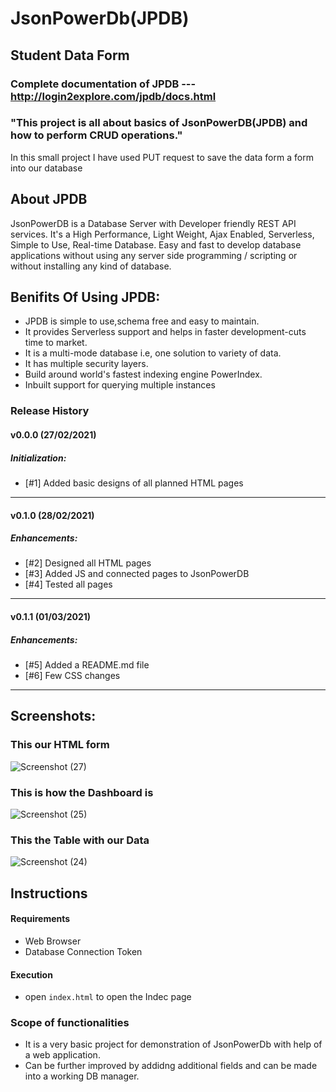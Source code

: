 # JsonPowerDb(JPDB)

## Student Data Form

### Complete documentation of JPDB --- http://login2explore.com/jpdb/docs.html 

### "This project is all about basics of JsonPowerDB(JPDB) and how to perform CRUD operations."
In this small project I have used PUT request to save the data form a form into our database

## About JPDB
JsonPowerDB is a Database Server with Developer friendly REST API services. It's a High Performance, Light Weight, Ajax Enabled, Serverless, Simple to Use, Real-time Database. Easy and fast to develop database applications without using any server side programming / scripting or without installing any kind of database.

## Benifits Of Using JPDB:
* JPDB is simple to use,schema free and easy to maintain.
* It provides Serverless support and helps in faster development-cuts time to market.
* It is a multi-mode database i.e, one solution to variety of data.
* It has multiple security layers.
* Build around world's fastest indexing engine PowerIndex.
* Inbuilt support for querying multiple instances

### Release History
#### v0.0.0 (27/02/2021)
##### Initialization:
- [#1] Added basic designs of all planned HTML pages
---
#### v0.1.0 (28/02/2021)
##### Enhancements:
- [#2] Designed all HTML pages
- [#3] Added JS and connected pages to JsonPowerDB
- [#4] Tested all pages
---
#### v0.1.1 (01/03/2021)
##### Enhancements:
- [#5] Added a README.md file
- [#6] Few CSS changes
---

## Screenshots:
### This our HTML form
![Screenshot (27)](https://user-images.githubusercontent.com/70832255/125896147-d6bb7597-ed26-42b2-accd-107edb695557.png)


### This is how the Dashboard is
![Screenshot (25)](https://user-images.githubusercontent.com/70832255/125895438-ea55e016-14ab-4240-9bbb-e3388b51a435.png)

### This the Table with our Data
![Screenshot (24)](https://user-images.githubusercontent.com/70832255/125895350-50dd72cd-9132-4337-8570-d5ca5a1c7152.png)

## Instructions
#### Requirements
  * Web Browser
  * Database Connection Token
#### Execution
* open `index.html` to open the Indec page

### Scope of functionalities
* It is a very basic project for demonstration of JsonPowerDb with help of a web application. 
* Can be further improved by addidng additional fields and can be made into a working DB manager.
